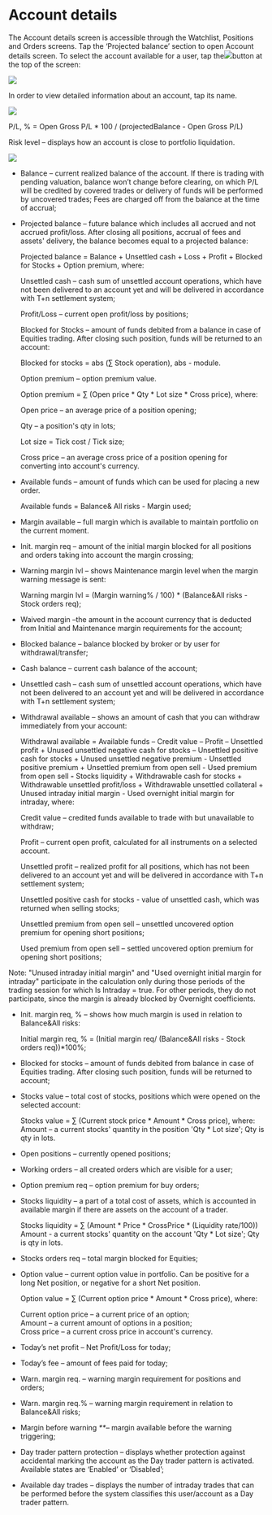 # Account details

The Account details screen is accessible through the Watchlist, Positions and Orders screens. Tap the ‘Projected balance’ section to open Account details screen. To select the account available for a user, tap the![](../../../.gitbook/assets/first%20%281%29%20%282%29.png)button at the top of the screen:

![](../../../.gitbook/assets/1%20%28104%29.png)

In order to view detailed information about an account, tap its name.

![](../../../.gitbook/assets/2%20%2892%29.png)

P/L, % = Open Gross P/L \* 100 / \(projectedBalance - Open Gross P/L\)

Risk level – displays how an account is close to portfolio liquidation.

![](../../../.gitbook/assets/3%20%2880%29.png)

* Balance – current realized balance of the account. If there is trading with pending valuation, balance won’t change before clearing, on which P/L will be credited by covered trades or delivery of funds will be performed by uncovered trades; Fees are charged off from the balance at the time of accrual;
* Projected balance – future balance which includes all accrued and not accrued profit/loss. After closing all positions, accrual of fees and assets' delivery, the balance becomes equal to a projected balance:

  Projected balance = Balance + Unsettled cash + Loss + Profit + Blocked for Stocks + Option premium, where:

  Unsettled cash – cash sum of unsettled account operations, which have not been delivered to an account yet and will be delivered in accordance with T+n settlement system;

  Profit/Loss – current open profit/loss by positions;

  Blocked for Stocks – amount of funds debited from a balance in case of Equities trading. After closing such position, funds will be returned to an account:

  Blocked for stocks = abs \(∑ Stock operation\), abs - module.

  Option premium – option premium value.

  Option premium = ∑ \(Open price \* Qty \* Lot size \* Cross price\), where:

  Open price – an average price of a position opening;

  Qty – a position's qty in lots;

  Lot size = Tick cost / Tick size;

  Cross price – an average cross price of a position opening for converting into account's currency.

* Available funds – amount of funds which can be used for placing a new order.

  Available funds = Balance& All risks - Margin used;

* Margin available – full margin which is available to maintain portfolio on the current moment.
* Init. margin req – amount of the initial margin blocked for all positions and orders taking into account the margin crossing;
* Warning margin lvl – shows Maintenance margin level when the margin warning message is sent:

  Warning margin lvl = \(Margin warning% / 100\) \* \(Balance&All risks - Stock orders req\);

* Waived margin –the amount in the account currency that is deducted from Initial and Maintenance margin requirements for the account;
* Blocked balance – balance blocked by broker or by user for withdrawal/transfer;
* Cash balance – current cash balance of the account;
* Unsettled cash – сash sum of unsettled account operations, which have not been delivered to an account yet and will be delivered in accordance with T+n settlement system;
* Withdrawal available – shows an amount of cash that you can withdraw immediately from your account:

  Withdrawal available = Available funds – Credit value – Profit – Unsettled profit + Unused unsettled negative cash for stocks – Unsettled positive cash for stocks + Unused unsettled negative premium - Unsettled positive premium + Unsettled premium from open sell - Used premium from open sell **-** Stocks liquidity + Withdrawable cash for stocks + Withdrawable unsettled profit/loss + Withdrawable unsettled collateral + Unused intraday initial margin - Used overnight initial margin for intraday, where:

  Credit value – credited funds available to trade with but unavailable to withdraw;

  Profit – current open profit, calculated for all instruments on a selected account.

  Unsettled profit – realized profit for all positions, which has not been delivered to an account yet and will be delivered in accordance with T+n settlement system;

  Unsettled positive cash for stocks - value of unsettled cash, which was returned when selling stocks;

  Unsettled premium from open sell – unsettled uncovered option premium for opening short positions;

  Used premium from open sell – settled uncovered option premium for opening short positions;

Note: "Unused intraday initial margin" and "Used overnight initial margin for intraday" participate in the calculation only during those periods of the trading session for which Is Intraday = true. For other periods, they do not participate, since the margin is already blocked by Overnight coefficients.

* Init. margin req, % – shows how much margin is used in relation to Balance&All risks:

  Initial margin req, % = \(Initial margin req/ \(Balance&All risks - Stock orders req\)\)\*100%;

* Blocked for stocks – amount of funds debited from balance in case of Equities trading. After closing such position, funds will be returned to account;
* Stocks value – total cost of stocks, positions which were opened on the selected account:

  Stocks value = ∑ \(Current stock price \* Amount \* Cross price\), where:  
  Amount – a current stocks' quantity in the position 'Qty \* Lot size'; Qty is qty in lots.

* Open positions – currently opened positions;
* Working orders – all created orders which are visible for a user;
* Option premium req – option premium for buy orders;
* Stocks liquidity – a part of a total cost of assets, which is accounted in available margin if there are assets on the account of a trader.

  Stocks liquidity = ∑ \(Amount \* Price \* CrossPrice \* \(Liquidity rate/100\)\) Amount - a current stocks' quantity on the account 'Qty \* Lot size'; Qty is qty in lots.

* Stocks orders req – total margin blocked for Equities;
* Option value – сurrent option value in portfolio. Can be positive for a long Net position, or negative for a short Net position.

  Option value = ∑ \(Current option price \* Amount \* Cross price\), where:

  Current option price – a current price of an option;  
  Amount – a current amount of options in a position;  
  Cross price – a current cross price in account's currency.

* Today’s net profit – Net Profit/Loss for today;
* Today’s fee ­– amount of fees paid for today;
* Warn. margin req. – warning margin requirement for positions and orders;
* Warn. margin req.% – warning margin requirement in relation to Balance&All risks;
* Margin before warning _\*\*_– margin available before the warning triggering;
* Day trader pattern protection –  displays whether protection against accidental marking the account as the Day trader pattern is activated. Available states are ‘Enabled’ or ‘Disabled’;
* Available day trades –  displays the number of intraday trades that can be performed before the system classifies this user/account as a Day trader pattern.

